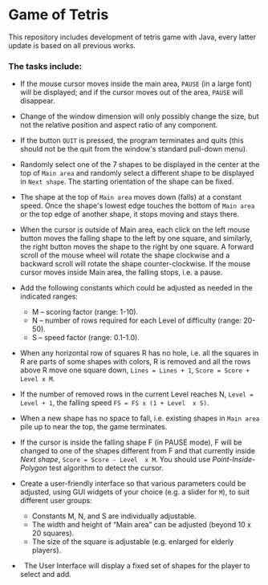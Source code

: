 Game of Tetris
==============

This repository includes development of tetris game with Java, every latter
update is based on all previous works.
 
### The tasks include:

-   If the mouse cursor moves inside the main area, `PAUSE` (in a large font)
    will be displayed; and if the cursor moves out of the area, `PAUSE` will
    disappear.
-   Change of the window dimension will only possibly change the size, but not
    the relative position and aspect ratio of any component.
-   If the button `QUIT` is pressed, the program terminates and quits (this
    should not be the quit from the window's standard pull-down menu).
-   Randomly select one of the 7 shapes to be displayed in the center at the
    top of `Main area` and randomly select a different shape to be displayed in
    `Next shape`. The starting orientation of the shape can be fixed.
-   The shape at the top of `Main area` moves down (falls) at a constant speed.
    Once the shape's lowest edge touches the bottom of `Main area` or the top
    edge of another shape, it stops moving and stays there.
-   When the cursor is outside of Main area, each click on the left mouse
    button moves the falling shape to the left by one square, and similarly,
    the right button moves the shape to the right by one square. A forward
    scroll of the mouse wheel will rotate the shape clockwise and a backward
    scroll will rotate the shape counter-clockwise. If the mouse cursor moves
    inside Main area, the falling stops, i.e. a pause.
-   Add the following constants which could be adjusted as needed in the
    indicated ranges: 

    -   M – scoring factor (range: 1-10).
    -   N – number of rows required for each Level of difficulty (range:
        20-50).
    -   S – speed factor (range: 0.1-1.0).

-   When any horizontal row of squares R has no hole, i.e. all the squares in R
    are parts of some shapes with colors, R is removed and all the rows above R
    move one square down, `Lines = Lines + 1`, `Score = Score + Level x M`. 
-   If the number of removed rows in the current Level reaches N, `Level = Level + 1`, 
    the falling speed `FS = FS x (1 + Level  x S)`.
-   When a new shape has no space to fall, i.e. existing shapes in `Main area`
    pile up to near the top, the game terminates.
-   If the cursor is inside the falling shape F (in PAUSE mode), F will be
    changed to one of the shapes different from F and that currently inside
    _Next shape_, `Score = Score - Level  x M`. You should use
    _Point-Inside-Polygon_ test algorithm to detect the cursor.
-   Create a user-friendly interface so that various parameters could be
    adjusted, using GUI widgets of your choice (e.g. a slider for `M`), to suit
    different user groups:

    -   Constants M, N, and S are individually adjustable.
    -   The width and height of “Main area” can be adjusted (beyond 10 x 20
        squares).
    -   The size of the square is adjustable (e.g. enlarged for elderly
        players).

-   The User Interface will display a fixed set of shapes for the player to
    select and add. 


